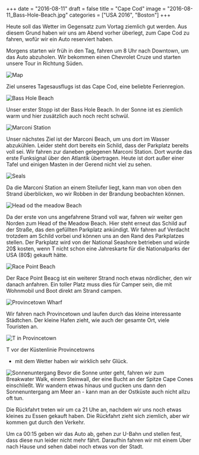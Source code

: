 +++
date = "2016-08-11"
draft = false
title = "Cape Cod"
image = "2016-08-11_Bass-Hole-Beach.jpg"
categories = ["USA 2016", "Boston"]
+++

Heute soll das Wetter im Gegensatz zum Vortag
ziemlich gut werden.
Aus diesem Grund haben wir uns am Abend vorher
überlegt, zum Cape Cod zu fahren, wofür wir
ein Auto reserviert haben.

Morgens starten wir früh in den Tag,
fahren um 8 Uhr nach Downtown, um das Auto
abzuholen.
Wir bekommen einen Chevrolet Cruze
und starten unsere Tour in Richtung Süden.

![Map](http://www.lonelyplanet.com/maps/north-america/usa/cape-cod/map_of_cape-cod.jpg)

Ziel unseres Tagesausflugs
ist das Cape Cod, eine beliebte Ferienregion.

![Bass Hole Beach](/images/2016-08-11_Bass-Hole-Beach.jpg)

Unser erster Stopp ist der Bass Hole Beach.
In der Sonne ist es ziemlich warm
und hier zusätzlich auch noch recht schwül.

![Marconi Station](/images/2016-08-11_Marconi-Station.jpg)

Unser nächstes Ziel ist der Marconi Beach,
um uns dort im Wasser abzukühlen. Leider
steht dort bereits ein Schild, dass der Parkplatz bereits voll sei.
Wir fahren zur daneben gelegenen Marconi Station.
Dort wurde das erste Funksignal über den Atlantik übertragen.
Heute ist dort außer einer Tafel und einigen
Masten in der Gerend nicht viel zu sehen.

![Seals](/images/2016-08-11_Seals.jpg)

Da die Marconi Station an einem Steilufer liegt,
kann man von oben den Strand überblicken,
wo wir Robben in der Brandung beobachten können.

![Head od the meadow Beach](/images/2016-08-11_Head-Of-The-Meadow-Beach.jpg)

Da der erste von uns angefahrene Strand voll war,
fahren wir weiter gen Norden zum Head of the Meadow Beach.
Hier steht erneut das Schild auf der Straße,
das den gefüllten Parkplatz ankündigt.
Wir fahren auf Verdacht trotzdem am Schild vorbei
und können uns an den Rand des Parkplatzes stellen.
Der Parkplatz wird von der National Seashore betrieben
und würde 20$ kosten, wenn T nicht schon eine
Jahreskarte für die Nationalparks der USA
(80$) gekauft hätte.

![Race Point Beach](/images/2016-08-11_Race-Point-Beach.jpg)

Der Race Point Beacg ist ein weiterer Strand
noch etwas nördlicher, den wir danach anfahren.
Ein toller Platz muss dies für Camper sein,
die mit Wohnmobil und Boot direkt am Strand
campen.

![Provincetown Wharf](/images/2016-08-11_Provincetown-Wharf.jpg)

Wir fahren nach Provincetown und laufen durch
das kleine interessante Städtchen. Der kleine Hafen zieht,
wie auch der gesamte Ort,
viele Touristen an.

![T in Provincetown](/images/2016-08-11_Provincetown-T.jpg)

T vor der Küstenlinie Provincetowns
- mit dem Wetter haben wir wirklich sehr Glück.

![Sonnenuntergang](/images/2016-08-11_Sunset.jpg)
Bevor die Sonne unter geht, fahren wir zum
Breakwater Walk, einem Steinwall, der eine
Bucht an der Spitze Cape Cones einschließt.
Wir wandern etwas hinaus und gucken uns dann
den Sonnenuntergang am Meer an - kann
man an der Ostküste auch nicht allzu oft tun.

Die Rückfahrt treten wir um ca 21 Uhe an, nachdem wir uns
noch etwas kleines zu Essen gekauft haben.
Die Rückfahrt zieht sich ziemlich, aber wir
kommen gut durch den Verkehr.

Um ca 00:15 geben wir das Auto ab, gehen zur
U-Bahn und stellen fest, dass diese nun leider
nicht mehr fährt. Daraufhin fahren wir mit
einem Uber nach Hause und sehen dabei noch etwas von der Stadt.
